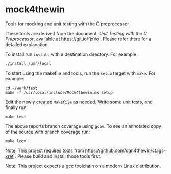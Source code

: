 # mock4thewin
Tools for mocking and unit testing with the C preprocessor

These tools are derived from the document,
_Unit Testing with the C Preprocessor_,
available at https://git.io/fjxVo .
Please refer there for a detailed explanation.

To install run `install` with a destination directory.
For example:

    ./install /usr/local

To start using the makefile and tools, run the `setup`
target with `make`. For example:

    cd ~/work/test
    make -f /usr/local/include/Mock4thewin.mk setup

Edit the newly created `Makefile` as needed.  Write
some unit tests, and finally run:

    make test

The above reports branch coverage using `gcov`.  To see
an annotated copy of the source with branch coverage run:

    make lcov

Note: This project requires tools from
https://github.com/dan4thewin/ctags-xref .
Please build and install those tools first.

Note: This project expects a gcc toolchain on
a modern Linux distribution.

